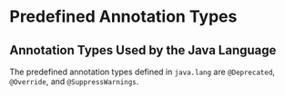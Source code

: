 # Predefined Annotation Types

## Annotation Types Used by the Java Language

The predefined annotation types defined in ```java.lang``` are ```@Deprecated```, ```@Override```, and ```@SuppressWarnings```.